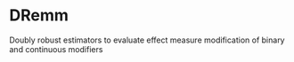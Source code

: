 # DRemm
Doubly robust estimators to evaluate effect measure modification of binary and continuous modifiers
